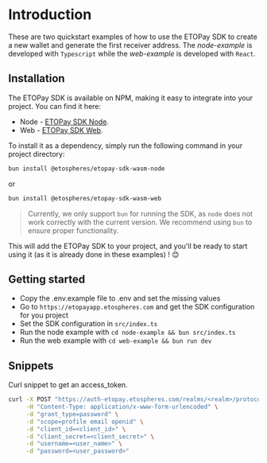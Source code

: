 
# Introduction

These are two quickstart examples of how to use the ETOPay SDK to create a new wallet and generate the first receiver address. The _node-example_ is developed with `Typescript` while the _web-example_ is developed with `React`.

## Installation

The ETOPay SDK is available on NPM, making it easy to integrate into your project. You can find it here:  

* Node - [ETOPay SDK Node](https://www.npmjs.com/package/@etospheres/etopay-sdk-wasm-node).
* Web - [ETOPay SDK Web](https://www.npmjs.com/package/@etospheres/etopay-sdk-wasm-web).

To install it as a dependency, simply run the following command in your project directory: 

```bash
bun install @etospheres/etopay-sdk-wasm-node
```
or

```bash
bun install @etospheres/etopay-sdk-wasm-web
```

> Currently, we only support `bun` for running the SDK, as `node` does not work correctly with the current version. We recommend using `bun` to ensure proper functionality.

This will add the ETOPay SDK to your project, and you'll be ready to start using it (as it is already done in these examples) ! 😊

## Getting started

- Copy the .env.example file to .env and set the missing values
- Go to `https://etopayapp.etospheres.com` and get the SDK configuration for you project
- Set the SDK configuration in `src/index.ts`
- Run the node example with `cd node-example && bun src/index.ts`
- Run the web example with `cd web-example && bun run dev`

## Snippets

Curl snippet to get an access_token.

```bash
curl -X POST "https://auth-etopay.etospheres.com/realms/<realm>/protocol/openid-connect/token" \
     -H "Content-Type: application/x-www-form-urlencoded" \
     -d "grant_type=password" \
     -d "scope=profile email openid" \
     -d "client_id=<client_id>" \
     -d "client_secret=<client_secret>" \
     -d "username=<user_name>" \
     -d "password=<user_password>"
```

